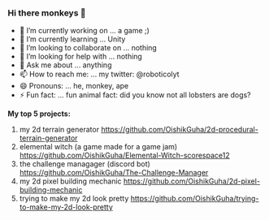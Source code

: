 ### Hi there monkeys 👋


- 🔭 I’m currently working on ... a game ;)
- 🌱 I’m currently learning ... Unity
- 👯 I’m looking to collaborate on ... nothing
- 🤔 I’m looking for help with ... nothing
- 💬 Ask me about ... anything
- 📫 How to reach me: ... my twitter: @roboticolyt
- 😄 Pronouns: ... he, monkey, ape
- ⚡ Fun fact: ... fun animal fact: did you know not all lobsters are dogs?


**My top 5 projects:**
1) my 2d terrain generator https://github.com/OishikGuha/2d-procedural-terrain-generator
2) elemental witch (a game made for a game jam) https://github.com/OishikGuha/Elemental-Witch-scorespace12
3) the challenge managager (discord bot) https://github.com/OishikGuha/The-Challenge-Manager
4) my 2d pixel building mechanic https://github.com/OishikGuha/2d-pixel-building-mechanic
5) trying to make my 2d look pretty https://github.com/OishikGuha/trying-to-make-my-2d-look-pretty
